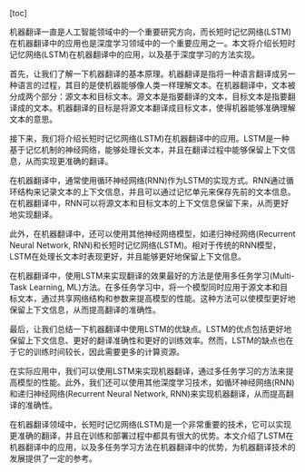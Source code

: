 
[toc]                    
                
                
机器翻译一直是人工智能领域中的一个重要研究方向，而长短时记忆网络(LSTM)在机器翻译中的应用也是深度学习领域中的一个重要应用之一。本文将介绍长短时记忆网络(LSTM)在机器翻译中的应用，以及基于深度学习的方法实现。

首先，让我们了解一下机器翻译的基本原理。机器翻译是指将一种语言翻译成另一种语言的过程，其目的是使机器能够像人类一样理解文本。在机器翻译中，文本被分成两个部分：源文本和目标文本。源文本是指要翻译的文本，目标文本是指要翻译成的文本。机器翻译的目标是将源文本翻译成目标文本，使得机器能够准确理解文本的意思。

接下来，我们将介绍长短时记忆网络(LSTM)在机器翻译中的应用。LSTM是一种基于记忆机制的神经网络，能够处理长文本，并且在翻译过程中能够保留上下文信息，从而实现更准确的翻译。

在机器翻译中，通常使用循环神经网络(RNN)作为LSTM的实现方式。RNN通过循环结构来记录文本的上下文信息，并且可以通过记忆单元来保存先前的文本信息。在机器翻译中，RNN可以将源文本和目标文本的上下文信息保留下来，从而更好地实现翻译。

此外，在机器翻译中，还可以使用其他神经网络模型，如递归神经网络(Recurrent Neural Network, RNN)和长短时记忆网络(LSTM)。相对于传统的RNN模型，LSTM在处理长文本时表现更好，并且能够更好地保留上下文信息。

在机器翻译中，使用LSTM来实现翻译的效果最好的方法是使用多任务学习(Multi-Task Learning, ML)方法。在多任务学习中，将一个模型同时应用于源文本和目标文本，通过共享网络结构和参数来提高模型的性能。这种方法可以使模型更好地保留上下文信息，从而提高翻译的准确性。

最后，让我们总结一下机器翻译中使用LSTM的优缺点。LSTM的优点包括更好地保留上下文信息、更好的翻译准确性和更好的训练效率。然而，LSTM的缺点也在于它的训练时间较长，因此需要更多的计算资源。

在实际应用中，我们可以使用LSTM来实现机器翻译，通过多任务学习的方法来提高模型的性能。此外，我们还可以使用其他深度学习技术，如循环神经网络(RNN)和递归神经网络(Recurrent Neural Network, RNN)来实现机器翻译，从而提高翻译的准确性。

在机器翻译领域中，长短时记忆网络(LSTM)是一个非常重要的技术，它可以实现更准确的翻译，并且在训练和部署过程中都具有很大的优势。本文介绍了LSTM在机器翻译中的应用，以及多任务学习方法在机器翻译中的优势，为机器翻译技术的发展提供了一定的参考。

